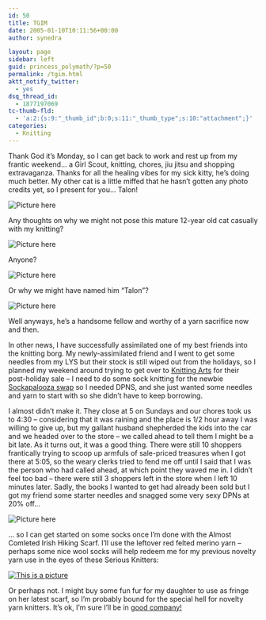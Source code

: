 ```yaml
---
id: 50
title: TGIM
date: 2005-01-10T10:11:56+00:00
author: synedra

layout: page
sidebar: left
guid: princess_polymath/?p=50
permalink: /tgim.html
aktt_notify_twitter:
  - yes
dsq_thread_id:
  - 1877197069
tc-thumb-fld:
  - 'a:2:{s:9:"_thumb_id";b:0;s:11:"_thumb_type";s:10:"attachment";}'
categories:
  - Knitting
---
```

Thank God it&#8217;s Monday, so I can get back to work and rest up from my frantic weekend&#8230; a Girl Scout, knitting, chores, jiu jitsu and shopping extravaganza. Thanks for all the healing vibes for my sick kitty, he&#8217;s doing much better. My other cat is a little miffed that he hasn&#8217;t gotten any photo credits yet, so I present for you&#8230; Talon!
  
![Picture here](http://www.perlgoddess.com/blog/images/talon1.jpg)
  
Any thoughts on why we might not pose this mature 12-year old cat casually with my knitting?
  
![Picture here](http://www.perlgoddess.com/blog/images/talon2.jpg)
  
Anyone?
  
![Picture here](http://www.perlgoddess.com/blog/images/talon3.jpg)
  
Or why we might have named him &#8220;Talon&#8221;?
  
![Picture here](http://www.perlgoddess.com/blog/images/talon4.jpg)
  
Well anyways, he&#8217;s a handsome fellow and worthy of a yarn sacrifice now and then.
  
In other news, I have successfully assimilated one of my best friends into the knitting borg. My newly-assimilated friend and I went to get some needles from my LYS but their stock is still wiped out from the holidays, so I planned my weekend around trying to get over to [Knitting Arts](http://www.goknit.com) for their post-holiday sale &#8211; I need to do some sock knitting for the newbie [Sockapalooza swap](http://www.christinesflowers.com/blog/) so I needed DPNS, and she just wanted some needles and yarn to start with so she didn&#8217;t have to keep borrowing.
  
I almost didn&#8217;t make it. They close at 5 on Sundays and our chores took us to 4:30 &#8211; considering that it was raining and the place is 1/2 hour away I was willing to give up, but my gallant husband shepherded the kids into the car and we headed over to the store &#8211; we called ahead to tell them I might be a bit late. As it turns out, it was a good thing. There were still 10 shoppers frantically trying to scoop up armfuls of sale-priced treasures when I got there at 5:05, so the weary clerks tried to fend me off until I said that I was the person who had called ahead, at which point they waved me in. I didn&#8217;t feel too bad &#8211; there were still 3 shoppers left in the store when I left 10 minutes later. Sadly, the books I wanted to get had already been sold but I got my friend some starter needles and snagged some very sexy DPNs at 20% off&#8230;
  
![Picture here](http://www.perlgoddess.com/blog/images/needles.jpg)
  
&#8230; so I can get started on some socks once I&#8217;m done with the Almost Comleted Irish Hiking Scarf. I&#8217;ll use the leftover red felted merino yarn &#8211; perhaps some nice wool socks will help redeem me for my previous novelty yarn use in the eyes of these Serious Knitters:
  
[<img alt="This is a picture" src="http://www.perlgoddess.com/blog/images/kaff.gif" class="grouped_elements" rel="tc-fancybox-group50" />](http://biggeek.knitblog.com/)
  
Or perhaps not. I might buy some fun fur for my daughter to use as fringe on her latest scarf, so I&#8217;m probably bound for the special hell for novelty yarn knitters. It&#8217;s ok, I&#8217;m sure I&#8217;ll be in [good company!](http://grnydgrl.typepad.com/greeneyed_grrl/)